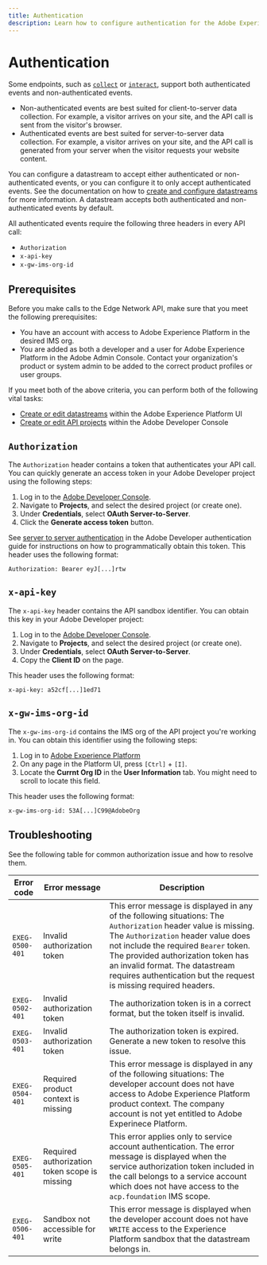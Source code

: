 ```yaml
---
title: Authentication
description: Learn how to configure authentication for the Adobe Experience Platform Edge Network API.
---
```


# Authentication

Some endpoints, such as [`collect`](../endpoints/collect/index.md) or [`interact`](../endpoints/interact/index.md), support both authenticated events and non-authenticated events.

* Non-authenticated events are best suited for client-to-server data collection. For example, a visitor arrives on your site, and the API call is sent from the visitor's browser.
* Authenticated events are best suited for server-to-server data collection. For example, a visitor arrives on your site, and the API call is generated from your server when the visitor requests your website content.

You can configure a datastream to accept either authenticated or non-authenticated events, or you can configure it to only accept authenticated events. See the documentation on how to [create and configure datastreams](https://experienceleague.adobe.com/en/docs/experience-platform/datastreams/configure#@advanced-options) for more information. A datastream accepts both authenticated and non-authenticated events by default.

All authenticated events require the following three headers in every API call:

* `Authorization`
* `x-api-key`
* `x-gw-ims-org-id`

## Prerequisites

Before you make calls to the Edge Network API, make sure that you meet the following prerequisites:

* You have an account with access to Adobe Experience Platform in the desired IMS org.
* You are added as both a developer and a user for Adobe Experience Platform in the Adobe Admin Console. Contact your organization's product or system admin to be added to the correct product profiles or user groups.

If you meet both of the above criteria, you can perform both of the following vital tasks:

* [Create or edit datastreams](https://experienceleague.adobe.com/en/docs/experience-platform/datastreams/configure) within the Adobe Experience Platform UI
* [Create or edit API projects](https://developer.adobe.com/developer-console/docs/guides/projects/projects-empty) within the Adobe Developer Console

## `Authorization`

The `Authorization` header contains a token that authenticates your API call. You can quickly generate an access token in your Adobe Developer project using the following steps:

1. Log in to the [Adobe Developer Console](https://developer.adobe.com/console).
1. Navigate to **Projects**, and select the desired project (or create one).
1. Under **Credentials**, select **OAuth Server-to-Server**.
1. Click the **Generate access token** button.

See [server to server authentication](https://developer.adobe.com/developer-console/docs/guides/authentication/ServerToServerAuthentication/) in the Adobe Developer authentication guide for instructions on how to programmatically obtain this token. This header uses the following format:

`Authorization: Bearer eyJ[...]rtw`

## `x-api-key`

The `x-api-key` header contains the API sandbox identifier. You can obtain this key in your Adobe Developer project:

1. Log in to the [Adobe Developer Console](https://developer.adobe.com/console).
1. Navigate to **Projects**, and select the desired project (or create one).
1. Under **Credentials**, select **OAuth Server-to-Server**.
1. Copy the **Client ID** on the page.

This header uses the following format:

`x-api-key: a52cf[...]1ed71`

## `x-gw-ims-org-id`

The `x-gw-ims-org-id` contains the IMS org of the API project you're working in. You can obtain this identifier using the following steps:

1. Log in to [Adobe Experience Platform](https://platform.adobe.com)
1. On any page in the Platform UI, press `[Ctrl]` + `[I]`.
1. Locate the **Currnt Org ID** in the **User Information** tab. You might need to scroll to locate this field.

This header uses the following format:

`x-gw-ims-org-id: 53A[...]C99@AdobeOrg`

## Troubleshooting

See the following table for common authorization issue and how to resolve them.

| Error code | Error message | Description                                                                                                                                                                                                                                                                                                                                  |
| --- | --- |----------------------------------------------------------------------------------------------------------------------------------------------------------------------------------------------------------------------------------------------------------------------------------------------------------------------------------------------|
| `EXEG-0500-401` | Invalid authorization token | This error message is displayed in any of the following situations:  The `Authorization` header value is missing. The `Authorization` header value does not include the required `Bearer` token. The provided authorization token has an invalid format. The datastream requires authentication but the request is missing required headers. |
| `EXEG-0502-401` | Invalid authorization token | The authorization token is in a correct format, but the token itself is invalid.                                                                                                                                                                                                                                                             |
| `EXEG-0503-401` | Invalid authorization token | The authorization token is expired. Generate a new token to resolve this issue.                                                                                                                                                                                                                                                              |
| `EXEG-0504-401` | Required product context is missing | This error message is displayed in any of the following situations: The developer account does not have access to Adobe Experience Platform product context. The company account is not yet entitled to Adobe Experinece Platform.                                                                                                   |
| `EXEG-0505-401` | Required authorization token scope is missing | This error applies only to service account authentication. The error message is displayed when the service authorization token included in the call belongs to a service account which does not have access to the `acp.foundation` IMS scope.                                                                                               |
| `EXEG-0506-401` | Sandbox not accessible for write | This error message is displayed when the developer account does not have `WRITE` access to the Experience Platform sandbox that the datastream belongs in.                                                                                                                                                                                   |
